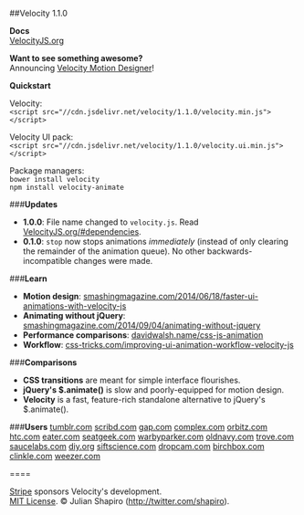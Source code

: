 ##Velocity 1.1.0

**Docs**  
[VelocityJS.org](http://VelocityJS.org)

**Want to see something awesome?**  
Announcing [Velocity Motion Designer](https://twitter.com/Shapiro/status/508392482967928833)!

**Quickstart**  

Velocity:  
`<script src="//cdn.jsdelivr.net/velocity/1.1.0/velocity.min.js"></script>`

Velocity UI pack:  
`<script src="//cdn.jsdelivr.net/velocity/1.1.0/velocity.ui.min.js"></script>`

Package managers:  
`bower install velocity`  
`npm install velocity-animate`  

###**Updates**

- **1.0.0**: File name changed to `velocity.js`. Read [VelocityJS.org/#dependencies](http://VelocityJS.org/#dependencies). 
- **0.1.0**: `stop` now stops animations *immediately* (instead of only clearing the remainder of the animation queue). No other backwards-incompatible changes were made.

###**Learn**

- **Motion design**: [smashingmagazine.com/2014/06/18/faster-ui-animations-with-velocity-js](http://smashingmagazine.com/2014/06/18/faster-ui-animations-with-velocity-js)
- **Animating without jQuery**: [smashingmagazine.com/2014/09/04/animating-without-jquery](http://www.smashingmagazine.com/2014/09/04/animating-without-jquery/)
- **Performance comparisons**: [davidwalsh.name/css-js-animation](http://davidwalsh.name/css-js-animation)
- **Workflow**: [css-tricks.com/improving-ui-animation-workflow-velocity-js](http://css-tricks.com/improving-ui-animation-workflow-velocity-js)

###**Comparisons**

- **CSS transitions** are meant for simple interface flourishes.
- **jQuery's $.animate()** is slow and poorly-equipped for motion design.
- **Velocity** is a fast, feature-rich standalone alternative to jQuery's $.animate().

###**Users**
[tumblr.com](tumblr.com) [scribd.com](scribd.com) [gap.com](gap.com) [complex.com](complex.com) [orbitz.com](orbitz.com) [htc.com](htc.com) [eater.com](eater.com) [seatgeek.com](seatgeek.com) [warbyparker.com](warbyparker.com) [oldnavy.com](oldnavy.com) [trove.com](trove.com) [saucelabs.com](saucelabs.com) [diy.org](diy.org) [siftscience.com](siftscience.com) [dropcam.com](dropcam.com) [birchbox.com](birchbox.com) [clinkle.com](clinkle.com) [weezer.com](weezer.com)

====

<a href="https://stripe.com/blog/stripe-open-source-retreat">Stripe</a> sponsors Velocity's development.  
[MIT License](LICENSE.md). © Julian Shapiro (http://twitter.com/shapiro).
